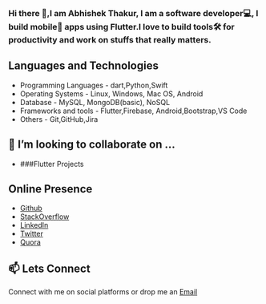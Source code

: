 <!--
**abhishekthakur0/abhishekthakur0** is a ✨ _special_ ✨ repository because its `README.md` (this file) appears on your GitHub profile.

Here are some ideas to get you started:

- 🔭 I’m currently working on ...
- 🌱 I’m currently learning ...
- 👯 I’m looking to collaborate on ...
- 🤔 I’m looking for help with ...
- 💬 Ask me about ...
- 📫 How to reach me: ...
- 😄 Pronouns: ...
- ⚡ Fun fact: ...
-->
### Hi there 👋,I am Abhishek Thakur, I am a software developer💻, I build mobile📱 apps using Flutter.I love to build tools🛠️ for productivity and work on stuffs that really matters.


## Languages and Technologies
- Programming Languages - dart,Python,Swift
- Operating Systems - Linux, Windows, Mac OS, Android
- Database - MySQL, MongoDB(basic), NoSQL
- Frameworks and tools - Flutter,Firebase, Android,Bootstrap,VS Code
- Others - Git,GitHub,Jira

## 👯 I’m looking to collaborate on ...
 - ###Flutter Projects

## Online Presence
 - [Github](https://github.com/abhishekthakur0) 
 - [StackOverflow](https://stackoverflow.com/users/12440415/abhishek-thakur)
 - [LinkedIn](https://linkedin.com/in/abhishekthakur0)
 - [Twitter](https://twitter.com/officeofthakur)
 - [Quora](https://www.quora.com/profile/Abhishek-Thakur-1048)

## 📫 Lets Connect
   Connect with me on social platforms or drop me an [Email](thakur_abhishek@icloud.com) 
